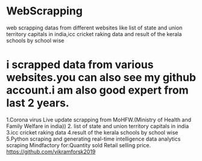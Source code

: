 # WebScrapping
web scrapping datas from different websites like list of state and union territory capitals in india,icc cricket raking data and result of the kerala schools by school wise
# i scrapped data from various websites.you can also see my github account.i am  also good expert from last 2 years.

1.Corona virus Live update scrapping from MoHFW.(Ministry of Health and Family Welfare in india)) 
2. list of state and union territory capitals in india
3.icc cricket raking data
4.result of the kerala schools by school wise
5.Python scraping and generating real-time intelligence data analytics scraping Mindfactory for:Quantity sold Retail selling price.
https://github.com/vikramforsk2019
